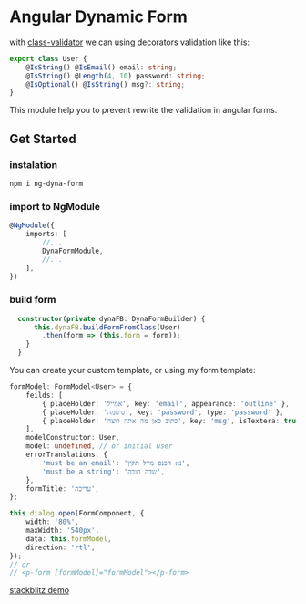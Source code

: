 # Angular Dynamic Form

with [class-validator](https://github.com/typestack/class-validator) we can using decorators validation like this:

```typescript
export class User {
    @IsString() @IsEmail() email: string;
    @IsString() @Length(4, 10) password: string;
    @IsOptional() @IsString() msg?: string;
}
```

This module help you to prevent rewrite the validation in angular forms.

## Get Started

### instalation

```
npm i ng-dyna-form
```

### import to NgModule

```typescript
@NgModule({
    imports: [
        //...
        DynaFormModule,
        //...
    ],
})
```

### build form

```typescript
  constructor(private dynaFB: DynaFormBuilder) {
      this.dynaFB.buildFormFromClass(User)
        .then(form => (this.form = form));
    }
  }
```

You can create your custom template, or using my form template:

```typescript
formModel: FormModel<User> = {
    feilds: [
        { placeHolder: 'אמייל', key: 'email', appearance: 'outline' },
        { placeHolder: 'סיסמה', key: 'password', type: 'password' },
        { placeHolder: 'כתוב כאן מה אתה רוצה', key: 'msg', isTextera: true },
    ],
    modelConstructor: User,
    model: undefined, // or initial user
    errorTranslations: {
        'must be an email': 'נא הכנס מייל תקין',
        'must be a string': 'שדה חובה',
    },
    formTitle: 'עריכה',
};

this.dialog.open(FormComponent, {
    width: '80%',
    maxWidth: '540px',
    data: this.formModel,
    direction: 'rtl',
});
// or
// <p-form [formModel]="formModel"></p-form>
```

[stackblitz demo](https://stackblitz.com/edit/angular-material-build-form?file=src/app/app.component.ts)
